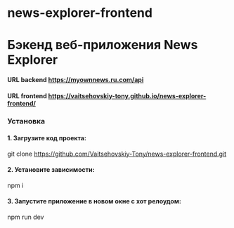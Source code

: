 # news-explorer-frontend


# Бэкенд веб-приложения News Explorer

#### URL backend https://myownnews.ru.com/api
#### URL frontend  https://vaitsehovskiy-tony.github.io/news-explorer-frontend/

### Установка

#### 1. Загрузите код проекта:

git clone https://github.com/Vaitsehovskiy-Tony/news-explorer-frontend.git

#### 2. Установите зависимости:

npm i

#### 3. Запустите приложение в новом окне с хот релоудом:

npm run dev

